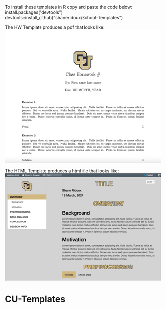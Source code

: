 To install these templates in R copy and paste the code below:
install.packages("devtools")  
devtools::install_github("shaneridoux/School-Templates")
  
The HW Template produces a pdf that looks like:
![HW-Template](inst/rmarkdown/templates/hw-template/hw-template-screenshot.png)
  
The HTML Template produces a html file that looks like: 
![HTML-Template](inst/rmarkdown/templates/html-template/html-screenshot.png)
# CU-Templates
